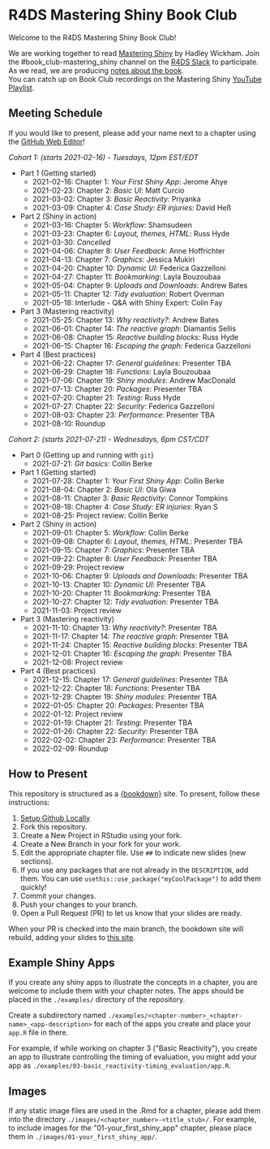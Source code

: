 # R4DS Mastering Shiny Book Club

Welcome to the R4DS Mastering Shiny Book Club!

We are working together to read [Mastering Shiny](https://mastering-shiny.org/) by Hadley Wickham.
Join the #book_club-mastering_shiny channel on the [R4DS Slack](https://r4ds.io/join) to participate.
As we read, we are producing [notes about the book](https://r4ds.github.io/bookclub-mshiny/).  
You can catch up on Book Club recordings on the Mastering Shiny [YouTube Playlist](https://www.youtube.com/playlist?list=PL3x6DOfs2NGi4B1Idnv8MLaUhFwOqfc3h).

## Meeting Schedule

If you would like to present, please add your name next to a chapter using the [GitHub Web Editor](https://youtu.be/d41oc2OMAuI)!

*Cohort 1: (starts 2021-02-16) - Tuesdays, 12pm EST/EDT*

- Part 1 (Getting started)
  - 2021-02-16: Chapter 1: _Your First Shiny App_: Jerome Ahye
  - 2021-02-23: Chapter 2: _Basic UI_: Matt Curcio
  - 2021-03-02: Chapter 3: _Basic Reactivity_: Priyanka
  - 2021-03-09: Chapter 4: _Case Study: ER injuries_: David Heß
- Part 2 (Shiny in action)
  - 2021-03-16: Chapter 5: _Workflow_: Shamsudeen
  - 2021-03-23: Chapter 6: _Layout, themes, HTML_: Russ Hyde
  - 2021-03-30: _Cancelled_
  - 2021-04-06: Chapter 8: _User Feedback_: Anne Hoffrichter
  - 2021-04-13: Chapter 7: _Graphics_: Jessica Mukiri
  - 2021-04-20: Chapter 10: _Dynamic UI_: Federica Gazzelloni
  - 2021-04-27: Chapter 11: _Bookmarking_: Layla Bouzoubaa
  - 2021-05-04: Chapter 9: _Uploads and Downloads_: Andrew Bates
  - 2021-05-11: Chapter 12: _Tidy evaluation_: Robert Overman
  - 2021-05-18: Interlude - Q&A with Shiny Expert: Colin Fay
- Part 3 (Mastering reactivity)
  - 2021-05-25: Chapter 13: _Why reactivity?_: Andrew Bates
  - 2021-06-01: Chapter 14: _The reactive graph_: Diamantis Sellis
  - 2021-06-08: Chapter 15: _Reactive building blocks_: Russ Hyde
  - 2021-06-15: Chapter 16: _Escaping the graph_: Federica Gazzelloni
- Part 4 (Best practices)
  - 2021-06-22: Chapter 17: _General guidelines_: Presenter TBA
  - 2021-06-29: Chapter 18: _Functions_: Layla Bouzoubaa
  - 2021-07-06: Chapter 19: _Shiny modules_: Andrew MacDonald
  - 2021-07-13: Chapter 20: _Packages_: Presenter TBA
  - 2021-07-20: Chapter 21: _Testing_: Russ Hyde
  - 2021-07-27: Chapter 22: _Security_: Federica Gazzelloni
  - 2021-08-03: Chapter 23: _Performance_: Presenter TBA
  - 2021-08-10: Roundup

*Cohort 2: (starts 2021-07-21) - Wednesdays, 6pm CST/CDT*

- Part 0 (Getting up and running with `git`)
  - 2021-07-21: _Git basics_: Collin Berke
- Part 1 (Getting started)
  - 2021-07-28: Chapter 1: _Your First Shiny App_: Collin Berke
  - 2021-08-04: Chapter 2: _Basic UI_: Ola Giwa
  - 2021-08-11: Chapter 3: _Basic Reactivity_: Connor Tompkins 
  - 2021-08-18: Chapter 4: _Case Study: ER injuries_: Ryan S
  - 2021-08-25: Project review: Collin Berke
- Part 2 (Shiny in action)
  - 2021-09-01: Chapter 5: _Workflow_: Collin Berke
  - 2021-09-08: Chapter 6: _Layout, themes, HTML_: Presenter TBA
  - 2021-09-15: Chapter 7: _Graphics_: Presenter TBA
  - 2021-09-22: Chapter 8: _User Feedback_: Presenter TBA
  - 2021-09-29: Project review
  - 2021-10-06: Chapter 9: _Uploads and Downloads_: Presenter TBA
  - 2021-10-13: Chapter 10: _Dynamic UI_: Presenter TBA
  - 2021-10-20: Chapter 11: _Bookmarking_: Presenter TBA
  - 2021-10-27: Chapter 12: _Tidy evaluation_: Presenter TBA
  - 2021-11-03: Project review
- Part 3 (Mastering reactivity)
  - 2021-11-10: Chapter 13: _Why reactivity?_: Presenter TBA
  - 2021-11-17: Chapter 14: _The reactive graph_: Presenter TBA
  - 2021-11-24: Chapter 15: _Reactive building blocks_: Presenter TBA
  - 2021-12-01: Chapter 16: _Escaping the graph_: Presenter TBA
  - 2021-12-08: Project review
- Part 4 (Best practices)
  - 2021-12-15: Chapter 17: _General guidelines_: Presenter TBA
  - 2021-12-22: Chapter 18: _Functions_: Presenter TBA
  - 2021-12-29: Chapter 19: _Shiny modules_: Presenter TBA
  - 2022-01-05: Chapter 20: _Packages_: Presenter TBA
  - 2022-01-12: Project review
  - 2022-01-19: Chapter 21: _Testing_: Presenter TBA
  - 2022-01-26: Chapter 22: _Security_: Presenter TBA
  - 2022-02-02: Chapter 23: _Performance_: Presenter TBA
  - 2022-02-09: Roundup

## How to Present

This repository is structured as a [{bookdown}](https://CRAN.R-project.org/package=bookdown) site.
To present, follow these instructions:

1. [Setup Github Locally](https://www.youtube.com/watch?v=hNUNPkoledI)
2. Fork this repository.
3. Create a New Project in RStudio using your fork.
4. Create a New Branch in your fork for your work.
5. Edit the appropriate chapter file. Use `##` to indicate new slides (new sections).
6. If you use any packages that are not already in the `DESCRIPTION`, add them. You can use `usethis::use_package("myCoolPackage")` to add them quickly!
7. Commit your changes.
8. Push your changes to your branch.
9. Open a Pull Request (PR) to let us know that your slides are ready.

When your PR is checked into the main branch, the bookdown site will rebuild, adding your slides to [this site](https://r4ds.github.io/bookclub-mshiny/).

## Example Shiny Apps

If you create any shiny apps to illustrate the concepts in a chapter, you are
welcome to include them with your chapter notes. The apps should be placed in
the `./examples/` directory of the repository.

Create a subdirectory named
`./examples/<chapter-number>_<chapter-name>_<app-description>` for each of the
apps you create and place your `app.R` file in there.

For example, if while working on chapter 3 ("Basic Reactivity"), you create an
app to illustrate controlling the timing of evaluation, you might add your app
as `./examples/03-basic_reactivity-timing_evaluation/app.R`.

## Images

If any static image files are used in the .Rmd for a chapter, please add them into the directory
`./images/<chapter_number>-<title_stub>/`. For example, to include images for the "01-your_first_shiny_app" chapter, please place them in `./images/01-your_first_shiny_app/`.
